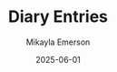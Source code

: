 ---
title: Diary Entries
author: Mikayla Emerson
date: 2025-06-01
tags: essays
category: eyes
altimg: drink
order: 7
layout: essay.njk
---
